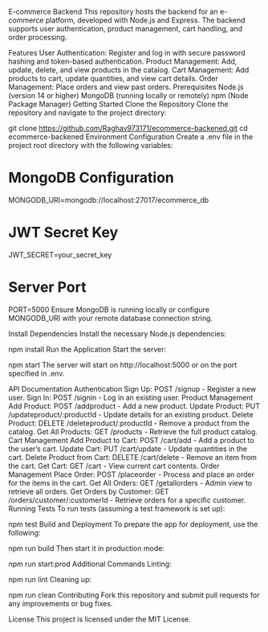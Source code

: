 E-commerce Backend
This repository hosts the backend for an e-commerce platform, developed with Node.js and Express. The backend supports user authentication, product management, cart handling, and order processing.

Features
User Authentication: Register and log in with secure password hashing and token-based authentication.
Product Management: Add, update, delete, and view products in the catalog.
Cart Management: Add products to cart, update quantities, and view cart details.
Order Management: Place orders and view past orders.
Prerequisites
Node.js (version 14 or higher)
MongoDB (running locally or remotely)
npm (Node Package Manager)
Getting Started
Clone the Repository
Clone the repository and navigate to the project directory:

git clone https://github.com/Raghav973171/ecommerce-backened.git
cd ecommerce-backened
Environment Configuration
Create a .env file in the project root directory with the following variables:

# MongoDB Configuration
MONGODB_URI=mongodb://localhost:27017/ecommerce_db

# JWT Secret Key
JWT_SECRET=your_secret_key

# Server Port
PORT=5000
Ensure MongoDB is running locally or configure MONGODB_URI with your remote database connection string.

Install Dependencies
Install the necessary Node.js dependencies:

npm install
Run the Application
Start the server:

npm start
The server will start on http://localhost:5000 or on the port specified in .env.

API Documentation
Authentication
Sign Up: POST /signup - Register a new user.
Sign In: POST /signin - Log in an existing user.
Product Management
Add Product: POST /addproduct - Add a new product.
Update Product: PUT /updateproduct/:productId - Update details for an existing product.
Delete Product: DELETE /deleteproduct/:productId - Remove a product from the catalog.
Get All Products: GET /products - Retrieve the full product catalog.
Cart Management
Add Product to Cart: POST /cart/add - Add a product to the user’s cart.
Update Cart: PUT /cart/update - Update quantities in the cart.
Delete Product from Cart: DELETE /cart/delete - Remove an item from the cart.
Get Cart: GET /cart - View current cart contents.
Order Management
Place Order: POST /placeorder - Process and place an order for the items in the cart.
Get All Orders: GET /getallorders - Admin view to retrieve all orders.
Get Orders by Customer: GET /orders/customer/:customerId - Retrieve orders for a specific customer.
Running Tests
To run tests (assuming a test framework is set up):

npm test
Build and Deployment
To prepare the app for deployment, use the following:

npm run build
Then start it in production mode:

npm run start:prod
Additional Commands
Linting:

npm run lint
Cleaning up:

npm run clean
Contributing
Fork this repository and submit pull requests for any improvements or bug fixes.

License
This project is licensed under the MIT License.
